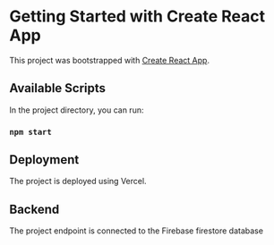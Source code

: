 # Getting Started with Create React App

This project was bootstrapped with [Create React App](https://github.com/facebook/create-react-app).

## Available Scripts

In the project directory, you can run:

### `npm start`

## Deployment
The project is deployed using Vercel.

## Backend
The project endpoint is connected to the Firebase firestore database